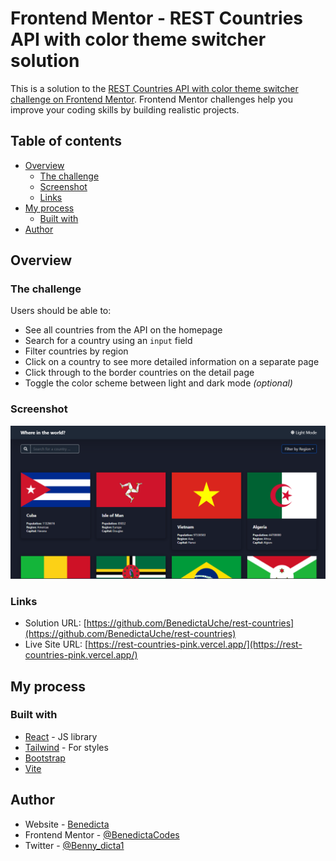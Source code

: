 # Frontend Mentor - REST Countries API with color theme switcher solution

This is a solution to the [REST Countries API with color theme switcher challenge on Frontend Mentor](https://www.frontendmentor.io/challenges/rest-countries-api-with-color-theme-switcher-5cacc469fec04111f7b848ca). Frontend Mentor challenges help you improve your coding skills by building realistic projects.

## Table of contents

- [Overview](#overview)
  - [The challenge](#the-challenge)
  - [Screenshot](#screenshot)
  - [Links](#links)
- [My process](#my-process)
  - [Built with](#built-with)
- [Author](#author)

## Overview

### The challenge

Users should be able to:

- See all countries from the API on the homepage
- Search for a country using an `input` field
- Filter countries by region
- Click on a country to see more detailed information on a separate page
- Click through to the border countries on the detail page
- Toggle the color scheme between light and dark mode _(optional)_

### Screenshot

![](./public/rest-countries-api.png)

### Links

- Solution URL: [https://github.com/BenedictaUche/rest-countries](https://github.com/BenedictaUche/rest-countries)
- Live Site URL: [https://rest-countries-pink.vercel.app/](https://rest-countries-pink.vercel.app/)

## My process

### Built with

- [React](https://reactjs.org/) - JS library
- [Tailwind](https://tailwindcss.com/) - For styles
- [Bootstrap](https://getbootstrap.com)
- [Vite](https://vite.com)

## Author

- Website - [Benedicta](https://benedicta-onyebuchi.vercel.app)
- Frontend Mentor - [@BenedictaCodes](https://www.frontendmentor.io/profile/benedictacodes)
- Twitter - [@Benny_dicta1](https://www.twitter.com/benny_dicta1)
